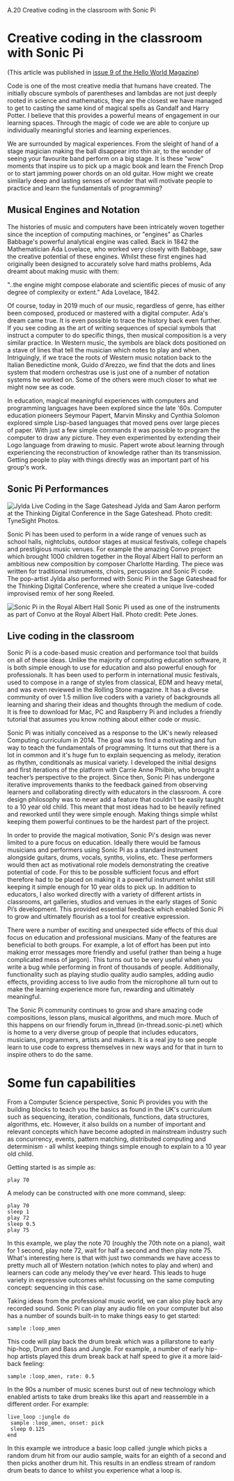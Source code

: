 A.20 Creative coding in the classroom with Sonic Pi

# Creative coding in the classroom with Sonic Pi

(This article was published in [issue 9 of the Hello World Magazine](https://helloworld.raspberrypi.org/issues/9))

Code is one of the most creative media that humans have created. The
initially obscure symbols of parentheses and lambdas are not just deeply
rooted in science and mathematics, they are the closest we have managed
to get to casting the same kind of magical spells as Gandalf and Harry
Potter. I believe that this provides a powerful means of engagement in
our learning spaces. Through the magic of code we are able to conjure up
individually meaningful stories and learning experiences.

We are surrounded by magical experiences. From the sleight of hand of a
stage magician making the ball disappear into thin air, to the wonder of
seeing your favourite band perform on a big stage. It is these "wow"
moments that inspire us to pick up a magic book and learn the French
Drop or to start jamming power chords on an old guitar. How might we
create similarly deep and lasting senses of wonder that will motivate
people to practice and learn the fundamentals of programming?

## Musical Engines and Notation

The histories of music and computers have been intricately woven together
since the inception of computing machines, or "engines" as Charles
Babbage's powerful analytical engine was called. Back in 1842 the
Mathematician Ada Lovelace, who worked very closely with Babbage, saw
the creative potential of these engines. Whilst these first engines had
originally been designed to accurately solve hard maths problems, Ada
dreamt about making music with them:

"..the engine might compose elaborate and scientific pieces of music of
any degree of complexity or extent." Ada Lovelace, 1842.

Of course, today in 2019 much of our music, regardless of genre, has
either been composed, produced or mastered with a digital
computer. Ada's dream came true.  It is even possible to trace the
history back even further. If you see coding as the art of writing
sequences of special symbols that instruct a computer to do specific
things, then musical composition is a very similar practice. In Western
music, the symbols are black dots positioned on a stave of lines that
tell the musician which notes to play and when. Intriguingly, if we
trace the roots of Western music notation back to the Italian
Benedictine monk, Guido d'Arezzo, we find that the dots and lines system
that modern orchestras use is just one of a number of notation systems
he worked on. Some of the others were much closer to what we might now
see as code.

In education, magical meaningful experiences with computers and
programming languages have been explored since the late '60s. Computer
education pioneers Seymour Papert, Marvin Minsky and Cynthia Solomon
explored simple Lisp-based languages that moved pens over large pieces
of paper. With just a few simple commands it was possible to program the
computer to draw any picture. They even experimented by extending their
Logo language from drawing to music. Papert wrote about learning through
experiencing the reconstruction of knowledge rather than its
transmission. Getting people to play with things directly was an
important part of his group's work.


## Sonic Pi Performances

![Jylda Live Coding in the Sage Gateshead](../../../etc/doc/images/tutorial/articles/A.20-creative-coding-in-the-classroom/jylda-small.png)
Jylda and Sam Aaron perform at the Thinking Digital Conference in the
Sage Gateshead. Photo credit: TyneSight Photos.

Sonic Pi has been used to perform in a wide range of venues such as
school halls, nightclubs, outdoor stages at musical festivals, college
chapels and prestigious music venues. For example the amazing Convo
project which brought 1000 children together in the Royal Albert Hall to
perform an ambitious new composition by composer Charlotte Harding. The
piece was written for traditional instruments, choirs, percussion and
Sonic Pi code. The pop-artist Jylda also performed with Sonic Pi in the
Sage Gateshead for the Thinking Digital Conference, where she created a
unique live-coded improvised remix of her song Reeled.

![Sonic Pi in the Royal Albert Hall](../../../etc/doc/images/tutorial/articles/A.20-creative-coding-in-the-classroom/convo-small.png)
Sonic Pi used as one of the instruments as part of Convo at the Royal
Albert Hall. Photo credit: Pete Jones.


## Live coding in the classroom

Sonic Pi is a code-based music creation and performance tool that builds
on all of these ideas. Unlike the majority of computing education
software, it is both simple enough to use for education and also
powerful enough for professionals. It has been used to perform in
international music festivals, used to compose in a range of styles from
classical, EDM and heavy metal, and was even reviewed in the Rolling
Stone magazine. It has a diverse community of over 1.5 million live
coders with a variety of backgrounds all learning and sharing their
ideas and thoughts through the medium of code. It is free to download
for Mac, PC and Raspberry Pi and includes a friendly tutorial that
assumes you know nothing about either code or music.

Sonic Pi was initially conceived as a response to the UK's newly
released Computing curriculum in 2014. The goal was to find a motivating
and fun way to teach the fundamentals of programming. It turns out that
there is a lot in common and it's huge fun to explain sequencing as
melody, iteration as rhythm, conditionals as musical variety. I
developed the initial designs and first iterations of the platform with
Carrie Anne Philbin, who brought a teacher’s perspective to the
project. Since then, Sonic Pi has undergone iterative improvements
thanks to the feedback gained from observing learners and collaborating
directly with educators in the classroom. A core design philosophy was
to never add a feature that couldn't be easily taught to a 10 year old
child. This meant that most ideas had to be heavily refined and reworked
until they were simple enough. Making things simple whilst keeping them
powerful continues to be the hardest part of the project.

In order to provide the magical motivation, Sonic Pi's design was never
limited to a pure focus on education. Ideally there would be famous
musicians and performers using Sonic Pi as a standard instrument
alongside guitars, drums, vocals, synths, violins, etc. These performers
would then act as motivational role models demonstrating the creative
potential of code. For this to be possible sufficient focus and effort
therefore had to be placed on making it a powerful instrument whilst
still keeping it simple enough for 10 year olds to pick up. In addition
to educators, I also worked directly with a variety of different artists
in classrooms, art galleries, studios and venues in the early stages of
Sonic Pi’s development. This provided essential feedback which enabled
Sonic Pi to grow and ultimately flourish as a tool for creative
expression.

There were a number of exciting and unexpected side effects of this dual
focus on education and professional musicians. Many of the features are
beneficial to both groups. For example, a lot of effort has been put
into making error messages more friendly and useful (rather than being a
huge complicated mess of jargon). This turns out to be very useful when
you write a bug while performing in front of thousands of
people. Additionally, functionality such as playing studio quality audio
samples, adding audio effects, providing access to live audio from the
microphone all turn out to make the learning experience more fun,
rewarding and ultimately meaningful.

The Sonic Pi community continues to grow and share amazing code
compositions, lesson plans, musical algorithms, and much more. Much of
this happens on our friendly forum in_thread (in-thread.sonic-pi.net)
which is home to a very diverse group of people that includes educators,
musicians, programmers, artists and makers. It is a real joy to see
people learn to use code to express themselves in new ways and for that
in turn to inspire others to do the same.

# Some fun capabilities

From a Computer Science perspective, Sonic Pi provides you with the
building blocks to teach you the basics as found in the UK's curriculum
such as sequencing, iteration, conditionals, functions, data structures,
algorithms, etc. However, it also builds on a number of important and
relevant concepts which have become adopted in mainstream industry such
as concurrency, events, pattern matching, distributed computing and
determinism - all whilst keeping things simple enough to explain to a 10
year old child.

Getting started is as simple as:

```
play 70
```

A melody can be constructed with one more command, sleep:

```
play 70
sleep 1
play 72
sleep 0.5
play 75
```

In this example, we play the note 70 (roughly the 70th note on a piano),
wait for 1 second, play note 72, wait for half a second and then play
note 75. What's interesting here is that with just two commands we have
access to pretty much all of Western notation (which notes to play and
when) and learners can code any melody they've ever heard. This leads to
huge variety in expressive outcomes whilst focussing on the same
computing concept: sequencing in this case.

Taking ideas from the professional music world, we can also play back
any recorded sound. Sonic Pi can play any audio file on your computer
but also has a number of sounds built-in to make things easy to get
started:

```
sample :loop_amen
```

This code will play back the drum break which was a pillarstone to early
hip-hop, Drum and Bass and Jungle. For example, a number of early
hip-hop artists played this drum break back at half speed to give it a
more laid-back feeling:

```
sample :loop_amen, rate: 0.5
```

In the 90s a number of music scenes burst out of new technology which
enabled artists to take drum breaks like this apart and reassemble in a
different order. For example:

```
live_loop :jungle do
 sample :loop_amen, onset: pick
 sleep 0.125
end
```

In this example we introduce a basic loop called :jungle which picks a
random drum hit from our audio sample, waits for an eighth of a second
and then picks another drum hit. This results in an endless stream of
random drum beats to dance to whilst you experience what a loop is.
